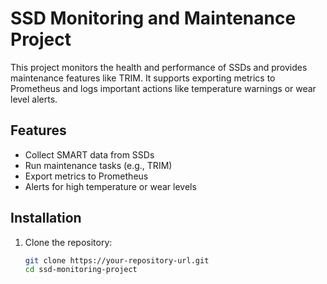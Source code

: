 # SSD Monitoring and Maintenance Project

This project monitors the health and performance of SSDs and provides maintenance features like TRIM. It supports exporting metrics to Prometheus and logs important actions like temperature warnings or wear level alerts.

## Features
- Collect SMART data from SSDs
- Run maintenance tasks (e.g., TRIM)
- Export metrics to Prometheus
- Alerts for high temperature or wear levels

## Installation

1. Clone the repository:
   ```bash
   git clone https://your-repository-url.git
   cd ssd-monitoring-project

